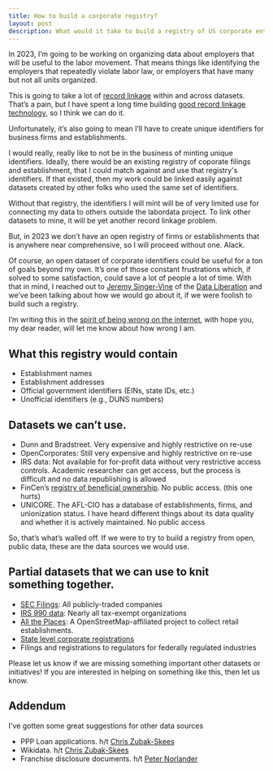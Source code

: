 ```yaml
---
title: How to build a corporate registry?
layout: post
description: What would it take to build a registry of US corporate entiteis
---
```


In 2023, I’m going to be working on organizing data about employers that will be useful to the labor movement. That means things like identifying the employers that repeatedly violate labor law, or employers that have many but not all units organized.

This is going to take a lot of [record linkage](https://en.wikipedia.org/wiki/Record_linkage) within and across datasets. That’s a pain, but I have spent a long time building [good record linkage technology](https://docs.dedupe.io/en/latest/), so I think we can do it.

Unfortunately, it’s also going to mean I’ll have to create unique identifiers for business firms and establishments.

I would really, really like to not be in the business of minting unique identifiers. Ideally, there would be an existing registry of coporate filings and establishment, that I could match against and use that registry's identifiers. If that existed, then my work could be linked easily against datasets created by other folks who used the same set of identifiers. 

Without that registry, the identifiers I will mint will be of very limited use for connecting my data to others outside the labordata project. To link other datasets to mine, it will be yet another record linkage problem.

But, in 2023 we don’t have an open registry of firms or establishments that is anywhere near comprehensive, so I will proceed without one. Alack. 

Of course, an open dataset of corporate identifiers could be useful for a ton of goals beyond my own. It’s one of those constant frustrations which, if solved to some satisfaction, could save a lot of people a lot of time. With that in mind, I reached out to [Jeremy Singer-Vine](https://www.jsvine.com/) of the [Data Liberation](https://www.data-liberation-project.org/)  and we’ve been talking about how we would go about it, if we were foolish to build such a registry.

I’m writing this in the [spirit of being wrong on the internet](https://meta.wikimedia.org/wiki/Cunningham%27s_Law), with hope you, my dear reader, will let me know about how wrong I am.

## What this registry would contain
* Establishment names
* Establishment addresses
* Official government identifiers (EINs, state IDs, etc.)
* Unofficial identifiers (e.g., DUNS numbers)

##  Datasets we can’t use.
* Dunn and Bradstreet. Very expensive and highly restrictive on re-use
* OpenCorporates: Still very expensive and highly restrictive on re-use
* IRS data: Not available for for-profit data without very restrictive access controls. Academic researcher can get access, but the process is difficult and no data republishing is allowed
* FinCen’s [registry of beneficial ownership](https://www.fincen.gov/news/news-releases/fincen-issues-notice-proposed-rulemaking-regarding-access-beneficial-ownership). No public access. (this one hurts)
* UNICORE. The AFL-CIO has a database of establishments, firms, and unionization status. I have heard different things about its data quality and whether it is actively maintained. No public access

So, that’s what’s walled off. If we were to try to build a registry from open, public data, these are the data sources we would use.

## Partial datasets that we can use to knit something together.
* [SEC Filings](https://www.sec.gov/edgar/sec-api-documentation): All publicly-traded companies
* [IRS 990 data](https://www.irs.gov/charities-non-profits/tax-exempt-organization-search-bulk-data-downloads): Nearly all tax-exempt organizations
* [All the Places](https://www.alltheplaces.xyz/): A OpenStreetMap-affiliated project to collect retail establishments.
* [State level corporate registrations](https://opencorporates.com/registers)
* Filings and registrations to regulators for federally regulated industries

Please let us know if we are missing something important other datasets or initiatives! If you are interested in helping on something like this, then let us know.

## Addendum
I've gotten some great suggestions for other data sources

* PPP Loan applications. h/t [Chris Zubak-Skees](https://mastodon.social/@zubakskees)
* Wikidata. h/t [Chris Zubak-Skees](https://mastodon.social/@zubakskees)
* Franchise disclosure documents. h/t [Peter Norlander](https://twitter.com/PNorlander)
